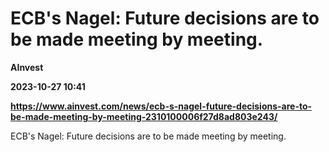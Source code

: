 # ECB's Nagel: Future decisions are to be made meeting by meeting.
**AInvest**

**2023-10-27 10:41**

**https://www.ainvest.com/news/ecb-s-nagel-future-decisions-are-to-be-made-meeting-by-meeting-2310100006f27d8ad803e243/**

ECB's Nagel: Future decisions are to be made meeting by meeting.